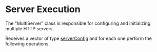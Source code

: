 # Server Execution

The "MultiServer" class is responsible for configuring and initializing multiple HTTP servers.

Receives a vector of type [serverConfig]() and for each one perform the following operations.

